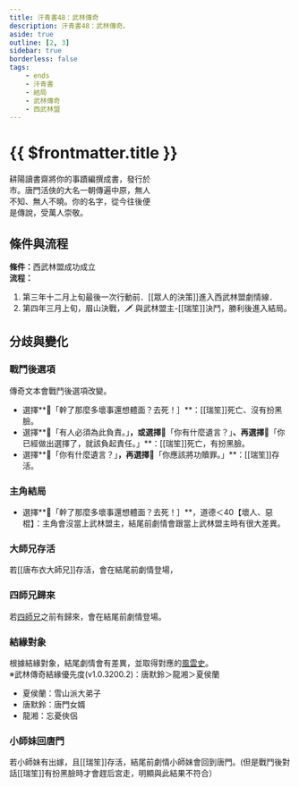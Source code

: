 ```yaml
---
title: 汗青書48：武林傳奇
description: 汗青書48：武林傳奇。
aside: true
outline: [2, 3]
sidebar: true
borderless: false
tags:
    - ends
    - 汗青書
    - 結局
    - 武林傳奇
    - 西武林盟
---
```


# {{ $frontmatter.title }}

<EndBackground no=48 title="武林傳奇">
耕陽讀書齋將你的事蹟編撰成書，發行於<br>
市。唐門活俠的大名一朝傳遍中原，無人<br>
不知、無人不曉。你的名字，從今往後便<br>
是傳說，受萬人崇敬。<br>
</EndBackground>

## 條件與流程

<b>條件：</b>西武林盟成功成立<br>
<b>流程：</b><br>
1. 第三年十二月上旬最後一次行動前．[[眾人的決策]]進入西武林盟劇情線．
2. 第四年三月上旬，眉山決戰，🗡️ 與武林盟主-[[瑞笙]]決鬥，勝利後進入結局。

## 分歧與變化

### 戰鬥後選項

傳奇文本會戰鬥後選項改變。

-   選擇**📖「幹了那麼多壞事還想體面？去死！］**：[[瑞笙]]死亡、沒有扮黑臉。
-   選擇**📖「有人必須為此負責。」**，或選擇**📖「你有什麼遺言？」**、再選擇**📖「你已經做出選擇了，就該負起責任。」**：[[瑞笙]]死亡，有扮黑臉。
-   選擇**📖「你有什麼遺言？」**，再選擇**📖「你應該將功贖罪。」**：[[瑞笙]]存活。

### 主角結局

-   選擇**📖「幹了那麼多壞事還想體面？去死！］**，道德＜40【壞人、惡棍】：主角會沒當上武林盟主，結尾前劇情會跟當上武林盟主時有很大差異。

### 大師兄存活

若[[唐布衣大師兄]]存活，會在結尾前劇情登場，

### 四師兄歸來

若[四師兄](/people/characters/brother4)之前有歸來，會在結尾前劇情登場。

### 結緣對象

根據結緣對象，結尾劇情會有差異，並取得對應的[風雲史](/event/achievements/)。<br>
※武林傳奇結緣優先度(v1.0.3200.2)：<Girl0Icon>唐默鈴</Girl0Icon>＞<Girl8Icon>龍湘</Girl8Icon>＞<Girl5Icon>夏侯蘭</Girl5Icon>

-   <Girl5Icon>夏侯蘭</Girl5Icon>：<AchievementIcon :size="`small`" :no="`12`">雪山派大弟子</AchievementIcon>
-   <Girl0Icon>唐默鈴</Girl0Icon>：<AchievementIcon :size="`small`" :no="`13`">唐門女婿</AchievementIcon>
-   <Girl8Icon>龍湘</Girl8Icon>：<AchievementIcon :size="`small`" :no="`14`">忘憂俠侶</AchievementIcon>

### 小師妹回唐門

若<Girl0Icon>小師妹</Girl0Icon>有出嫁，且[[瑞笙]]存活，結尾前劇情<Girl0Icon>小師妹</Girl0Icon>會回到唐門。(但是戰鬥後對話[[瑞笙]]有扮黑臉時才會趕后宮走，明顯與此結果不符合）
